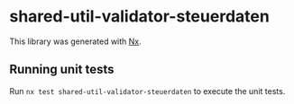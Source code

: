 # shared-util-validator-steuerdaten

This library was generated with [Nx](https://nx.dev).

## Running unit tests

Run `nx test shared-util-validator-steuerdaten` to execute the unit tests.

